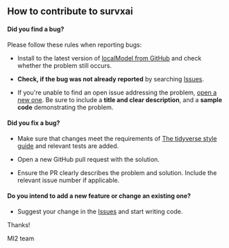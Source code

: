 ## How to contribute to survxai

#### **Did you find a bug?**

Please follow these rules when reporting bugs:

* Install to the latest version of [localModel from GitHub](https://github.com/ModelOriented/localModel) and check whether the problem still occurs.

* **Check, if the bug was not already reported** by searching [Issues](https://github.com/ModelOriented/localModel/issues).

* If you're unable to find an open issue addressing the problem, [open a new one](https://github.com/ModelOriented/localModel/issues/new). Be sure to include a **title and clear description**, and a **sample code** demonstrating the problem.


#### **Did you fix a bug?**

* Make sure that changes meet the requirements of [The tidyverse style guide](http://style.tidyverse.org) and relevant tests are added.

* Open a new GitHub pull request with the solution.

* Ensure the PR clearly describes the problem and solution. Include the relevant issue number if applicable.


#### **Do you intend to add a new feature or change an existing one?**

* Suggest your change in the [Issues](https://github.com/ModelOriented/localModel/issues) and start writing code.


Thanks!

MI2 team
